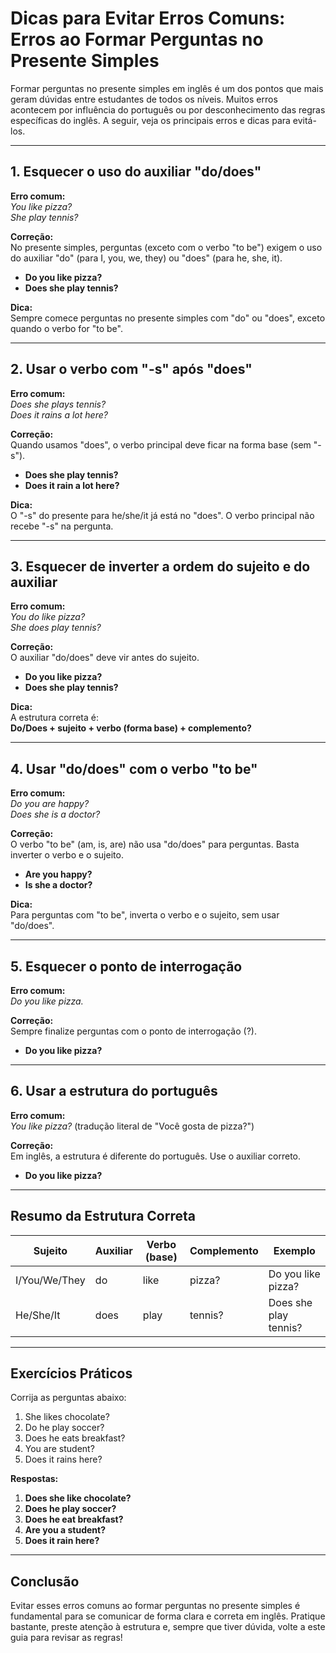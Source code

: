 
# Dicas para Evitar Erros Comuns: Erros ao Formar Perguntas no Presente Simples

Formar perguntas no presente simples em inglês é um dos pontos que mais geram dúvidas entre estudantes de todos os níveis. Muitos erros acontecem por influência do português ou por desconhecimento das regras específicas do inglês. A seguir, veja os principais erros e dicas para evitá-los.

---

## 1. Esquecer o uso do auxiliar "do/does"

**Erro comum:**  
*You like pizza?*  
*She play tennis?*

**Correção:**  
No presente simples, perguntas (exceto com o verbo "to be") exigem o uso do auxiliar "do" (para I, you, we, they) ou "does" (para he, she, it).

- **Do you like pizza?**
- **Does she play tennis?**

**Dica:**  
Sempre comece perguntas no presente simples com "do" ou "does", exceto quando o verbo for "to be".

---

## 2. Usar o verbo com "-s" após "does"

**Erro comum:**  
*Does she plays tennis?*  
*Does it rains a lot here?*

**Correção:**  
Quando usamos "does", o verbo principal deve ficar na forma base (sem "-s").

- **Does she play tennis?**
- **Does it rain a lot here?**

**Dica:**  
O "-s" do presente para he/she/it já está no "does". O verbo principal não recebe "-s" na pergunta.

---

## 3. Esquecer de inverter a ordem do sujeito e do auxiliar

**Erro comum:**  
*You do like pizza?*  
*She does play tennis?*

**Correção:**  
O auxiliar "do/does" deve vir antes do sujeito.

- **Do you like pizza?**
- **Does she play tennis?**

**Dica:**  
A estrutura correta é:  
**Do/Does + sujeito + verbo (forma base) + complemento?**

---

## 4. Usar "do/does" com o verbo "to be"

**Erro comum:**  
*Do you are happy?*  
*Does she is a doctor?*

**Correção:**  
O verbo "to be" (am, is, are) não usa "do/does" para perguntas. Basta inverter o verbo e o sujeito.

- **Are you happy?**
- **Is she a doctor?**

**Dica:**  
Para perguntas com "to be", inverta o verbo e o sujeito, sem usar "do/does".

---

## 5. Esquecer o ponto de interrogação

**Erro comum:**  
*Do you like pizza.*

**Correção:**  
Sempre finalize perguntas com o ponto de interrogação (?).

- **Do you like pizza?**

---

## 6. Usar a estrutura do português

**Erro comum:**  
*You like pizza?* (tradução literal de "Você gosta de pizza?")

**Correção:**  
Em inglês, a estrutura é diferente do português. Use o auxiliar correto.

- **Do you like pizza?**

---

## Resumo da Estrutura Correta

| Sujeito         | Auxiliar | Verbo (base) | Complemento         | Exemplo                        |
|-----------------|----------|--------------|---------------------|--------------------------------|
| I/You/We/They   | do       | like         | pizza?              | Do you like pizza?             |
| He/She/It       | does     | play         | tennis?             | Does she play tennis?          |

---

## Exercícios Práticos

Corrija as perguntas abaixo:

1. She likes chocolate?
2. Do he play soccer?
3. Does he eats breakfast?
4. You are student?
5. Does it rains here?

**Respostas:**

1. **Does she like chocolate?**
2. **Does he play soccer?**
3. **Does he eat breakfast?**
4. **Are you a student?**
5. **Does it rain here?**

---

## Conclusão

Evitar esses erros comuns ao formar perguntas no presente simples é fundamental para se comunicar de forma clara e correta em inglês. Pratique bastante, preste atenção à estrutura e, sempre que tiver dúvida, volte a este guia para revisar as regras!
```
